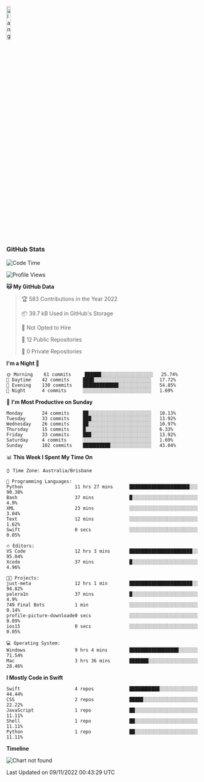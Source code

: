 <p align="left"><img width=15%" src="https://github.com/alansmathew/alansmathew/raw/master/lang.gif" alt="lang image here" /></p>

# <h3 align="left">GitHub Stats</h3>

<!--START_SECTION:waka-->
![Code Time](http://img.shields.io/badge/Code%20Time-94%20hrs%2018%20mins-blue)

![Profile Views](http://img.shields.io/badge/Profile%20Views-0-blue)

**🐱 My GitHub Data** 

> 🏆 583 Contributions in the Year 2022
 > 
> 📦 39.7 kB Used in GitHub's Storage 
 > 
> 🚫 Not Opted to Hire
 > 
> 📜 12 Public Repositories 
 > 
> 🔑 0 Private Repositories  
 > 
**I'm a Night 🦉** 

```text
🌞 Morning    61 commits     ██████░░░░░░░░░░░░░░░░░░░   25.74% 
🌆 Daytime    42 commits     ████░░░░░░░░░░░░░░░░░░░░░   17.72% 
🌃 Evening    130 commits    █████████████░░░░░░░░░░░░   54.85% 
🌙 Night      4 commits      ░░░░░░░░░░░░░░░░░░░░░░░░░   1.69%

```
📅 **I'm Most Productive on Sunday** 

```text
Monday       24 commits     ██░░░░░░░░░░░░░░░░░░░░░░░   10.13% 
Tuesday      33 commits     ███░░░░░░░░░░░░░░░░░░░░░░   13.92% 
Wednesday    26 commits     ██░░░░░░░░░░░░░░░░░░░░░░░   10.97% 
Thursday     15 commits     █░░░░░░░░░░░░░░░░░░░░░░░░   6.33% 
Friday       33 commits     ███░░░░░░░░░░░░░░░░░░░░░░   13.92% 
Saturday     4 commits      ░░░░░░░░░░░░░░░░░░░░░░░░░   1.69% 
Sunday       102 commits    ██████████░░░░░░░░░░░░░░░   43.04%

```


📊 **This Week I Spent My Time On** 

```text
⌚︎ Time Zone: Australia/Brisbane

💬 Programming Languages: 
Python                   11 hrs 27 mins      ██████████████████████░░░   90.38% 
Bash                     37 mins             █░░░░░░░░░░░░░░░░░░░░░░░░   4.9% 
XML                      23 mins             ░░░░░░░░░░░░░░░░░░░░░░░░░   3.04% 
Text                     12 mins             ░░░░░░░░░░░░░░░░░░░░░░░░░   1.62% 
Swift                    0 secs              ░░░░░░░░░░░░░░░░░░░░░░░░░   0.05%

🔥 Editors: 
VS Code                  12 hrs 3 mins       ███████████████████████░░   95.04% 
Xcode                    37 mins             █░░░░░░░░░░░░░░░░░░░░░░░░   4.96%

🐱‍💻 Projects: 
just-meta                12 hrs 1 min        ███████████████████████░░   94.82% 
palera1n                 37 mins             █░░░░░░░░░░░░░░░░░░░░░░░░   4.9% 
749 Final Bots           1 min               ░░░░░░░░░░░░░░░░░░░░░░░░░   0.14% 
profile-picture-downloade0 secs              ░░░░░░░░░░░░░░░░░░░░░░░░░   0.09% 
ios15                    0 secs              ░░░░░░░░░░░░░░░░░░░░░░░░░   0.05%

💻 Operating System: 
Windows                  9 hrs 4 mins        ██████████████████░░░░░░░   71.54% 
Mac                      3 hrs 36 mins       ███████░░░░░░░░░░░░░░░░░░   28.46%

```

**I Mostly Code in Swift** 

```text
Swift                    4 repos             ███████████░░░░░░░░░░░░░░   44.44% 
CSS                      2 repos             █████░░░░░░░░░░░░░░░░░░░░   22.22% 
JavaScript               1 repo              ██░░░░░░░░░░░░░░░░░░░░░░░   11.11% 
Shell                    1 repo              ██░░░░░░░░░░░░░░░░░░░░░░░   11.11% 
Python                   1 repo              ██░░░░░░░░░░░░░░░░░░░░░░░   11.11%

```


**Timeline**

![Chart not found](https://raw.githubusercontent.com/samh06/samh06/master/charts/bar_graph.png) 


 Last Updated on 09/11/2022 00:43:29 UTC
<!--END_SECTION:waka-->
